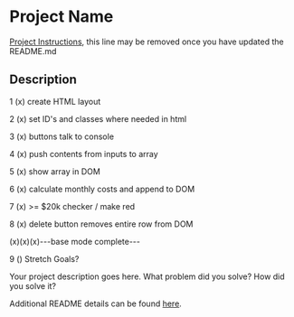# Project Name

[Project Instructions](./INSTRUCTIONS.md), this line may be removed once you have updated the README.md

## Description

1 (x) create HTML layout

2 (x) set ID's and classes where needed in html

3 (x) buttons talk to console

4 (x) push contents from inputs to array

5 (x) show array in DOM

6 (x) calculate monthly costs and append to DOM

7 (x) >= $20k checker / make red

8 (x) delete button removes entire row from DOM

(x)(x)(x)---base mode complete---

9 () Stretch Goals?

Your project description goes here. What problem did you solve? How did you solve it?

Additional README details can be found [here](https://github.com/PrimeAcademy/readme-template/blob/master/README.md).
